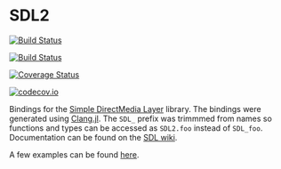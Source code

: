 # SDL2

[![Build Status](https://travis-ci.org/jonathanBieler/SDL2.jl.svg?branch=master)](https://travis-ci.org/jonathanBieler/SDL2.jl)

[![Build Status](https://ci.appveyor.com/api/projects/status/kg3gx5ngbbewjstr?svg=true)](https://ci.appveyor.com/api/projects/status/kg3gx5ngbbewjstr?svg=true)

[![Coverage Status](https://coveralls.io/repos/jonathanBieler/SDL2.jl/badge.svg?branch=master&service=github)](https://coveralls.io/github/jonathanBieler/SDL2.jl?branch=master)

[![codecov.io](http://codecov.io/github/jonathanBieler/SDL2.jl/coverage.svg?branch=master)](http://codecov.io/github/jonathanBieler/SDL2.jl?branch=master)

Bindings for the [Simple DirectMedia Layer](https://www.libsdl.org/) library. The bindings were generated using [Clang.jl](https://github.com/ihnorton/Clang.jl). The `SDL_` prefix was trimmmed from names so functions and types can be accessed as `SDL2.foo` instead of `SDL_foo`. Documentation can be found on the [SDL wiki](https://wiki.libsdl.org/FrontPage).

A few examples can be found [here](https://github.com/jonathanBieler/SDL2.jl/blob/master/src/examples/).

